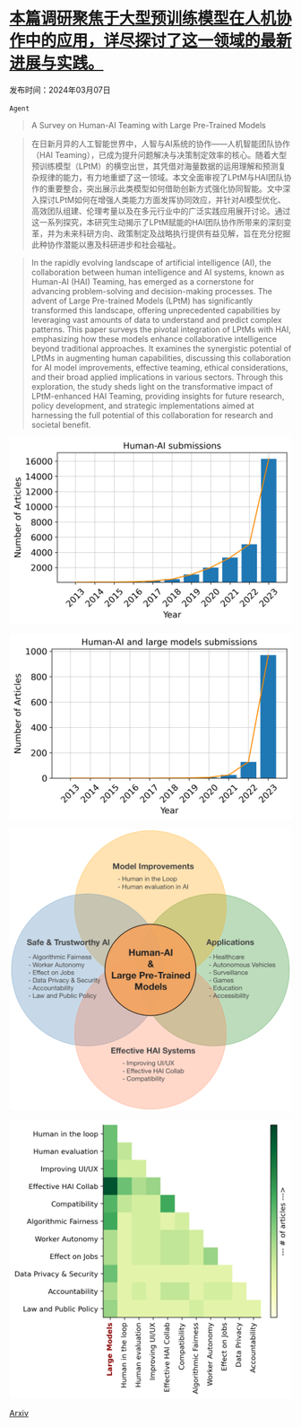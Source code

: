 # [本篇调研聚焦于大型预训练模型在人机协作中的应用，详尽探讨了这一领域的最新进展与实践。](https://arxiv.org/abs/2403.04931)

发布时间：2024年03月07日

`Agent`

> A Survey on Human-AI Teaming with Large Pre-Trained Models

> 在日新月异的人工智能世界中，人智与AI系统的协作——人机智能团队协作（HAI Teaming），已成为提升问题解决与决策制定效率的核心。随着大型预训练模型（LPtM）的横空出世，其凭借对海量数据的运用理解和预测复杂规律的能力，有力地重塑了这一领域。本文全面审视了LPtM与HAI团队协作的重要整合，突出展示此类模型如何借助创新方式强化协同智能。文中深入探讨LPtM如何在增强人类能力方面发挥协同效应，并针对AI模型优化、高效团队组建、伦理考量以及在多元行业中的广泛实践应用展开讨论。通过这一系列探究，本研究生动揭示了LPtM赋能的HAI团队协作所带来的深刻变革，并为未来科研方向、政策制定及战略执行提供有益见解，旨在充分挖掘此种协作潜能以惠及科研进步和社会福祉。

> In the rapidly evolving landscape of artificial intelligence (AI), the collaboration between human intelligence and AI systems, known as Human-AI (HAI) Teaming, has emerged as a cornerstone for advancing problem-solving and decision-making processes. The advent of Large Pre-trained Models (LPtM) has significantly transformed this landscape, offering unprecedented capabilities by leveraging vast amounts of data to understand and predict complex patterns. This paper surveys the pivotal integration of LPtMs with HAI, emphasizing how these models enhance collaborative intelligence beyond traditional approaches. It examines the synergistic potential of LPtMs in augmenting human capabilities, discussing this collaboration for AI model improvements, effective teaming, ethical considerations, and their broad applied implications in various sectors. Through this exploration, the study sheds light on the transformative impact of LPtM-enhanced HAI Teaming, providing insights for future research, policy development, and strategic implementations aimed at harnessing the full potential of this collaboration for research and societal benefit.

![本篇调研聚焦于大型预训练模型在人机协作中的应用，详尽探讨了这一领域的最新进展与实践。](../../../paper_images/2403.04931/x1.png)

![本篇调研聚焦于大型预训练模型在人机协作中的应用，详尽探讨了这一领域的最新进展与实践。](../../../paper_images/2403.04931/x2.png)

![本篇调研聚焦于大型预训练模型在人机协作中的应用，详尽探讨了这一领域的最新进展与实践。](../../../paper_images/2403.04931/x3.png)

![本篇调研聚焦于大型预训练模型在人机协作中的应用，详尽探讨了这一领域的最新进展与实践。](../../../paper_images/2403.04931/x4.png)

[Arxiv](https://arxiv.org/abs/2403.04931)